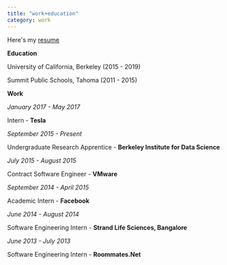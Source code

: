 ```yaml
---
title: "work+education"
category: work
---
```


Here's my [resume](https://docs.google.com/document/d/1mGe2gr62DJSMdaWsVMOq58ckhC_8R1Ipst47NKJxYP0/edit?usp=sharing)

**Education**

University of California, Berkeley (2015 - 2019)

Summit Public Schools, Tahoma (2011 - 2015)

**Work**

*January 2017 - May 2017*

Intern - **Tesla**

*September 2015 - Present*

Undergraduate Research Apprentice - **Berkeley Institute for Data Science**

*July 2015 - August 2015*

Contract Software Engineer - **VMware**

*September 2014 - April 2015*

Academic Intern - **Facebook**

*June 2014 - August 2014*

Software Engineering Intern - **Strand Life Sciences, Bangalore**

*June 2013 - July 2013*

Software Engineering Intern - **Roommates.Net**

<br>
